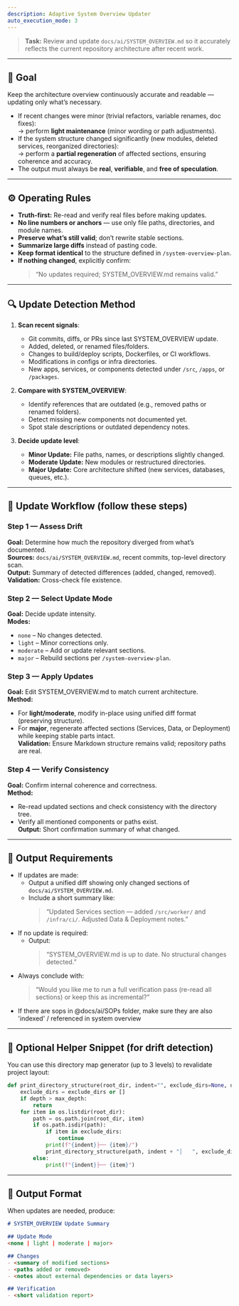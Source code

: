 ```yaml
---
description: Adaptive System Overview Updater
auto_execution_mode: 3
---
```


> **Task:** Review and update `docs/ai/SYSTEM_OVERVIEW.md` so it accurately reflects the current repository architecture after recent work.

---

## 🎯 Goal
Keep the architecture overview continuously accurate and readable — updating only what’s necessary.

- If recent changes were minor (trivial refactors, variable renames, doc fixes):  
  → perform **light maintenance** (minor wording or path adjustments).  
- If the system structure changed significantly (new modules, deleted services, reorganized directories):  
  → perform a **partial regeneration** of affected sections, ensuring coherence and accuracy.  
- The output must always be **real**, **verifiable**, and **free of speculation**.

---

## ⚙️ Operating Rules

- **Truth-first:** Re-read and verify real files before making updates.  
- **No line numbers or anchors** — use only file paths, directories, and module names.  
- **Preserve what’s still valid**; don’t rewrite stable sections.  
- **Summarize large diffs** instead of pasting code.  
- **Keep format identical** to the structure defined in `/system-overview-plan`.  
- **If nothing changed**, explicitly confirm:  
  > “No updates required; SYSTEM_OVERVIEW.md remains valid.”  

---

## 🔍 Update Detection Method

1. **Scan recent signals**:
   - Git commits, diffs, or PRs since last SYSTEM_OVERVIEW update.
   - Added, deleted, or renamed files/folders.
   - Changes to build/deploy scripts, Dockerfiles, or CI workflows.
   - Modifications in configs or infra directories.
   - New apps, services, or components detected under `/src`, `/apps`, or `/packages`.

2. **Compare with SYSTEM_OVERVIEW**:
   - Identify references that are outdated (e.g., removed paths or renamed folders).
   - Detect missing new components not documented yet.
   - Spot stale descriptions or outdated dependency notes.

3. **Decide update level**:
   - **Minor Update:** File paths, names, or descriptions slightly changed.
   - **Moderate Update:** New modules or restructured directories.
   - **Major Update:** Core architecture shifted (new services, databases, queues, etc.).

---

## 🧠 Update Workflow (follow these steps)

### Step 1 — Assess Drift
**Goal:** Determine how much the repository diverged from what’s documented.  
**Sources:** `docs/ai/SYSTEM_OVERVIEW.md`, recent commits, top-level directory scan.  
**Output:** Summary of detected differences (added, changed, removed).  
**Validation:** Cross-check file existence.

### Step 2 — Select Update Mode
**Goal:** Decide update intensity.  
**Modes:**  
- `none` – No changes detected.  
- `light` – Minor corrections only.  
- `moderate` – Add or update relevant sections.  
- `major` – Rebuild sections per `/system-overview-plan`.

### Step 3 — Apply Updates
**Goal:** Edit SYSTEM_OVERVIEW.md to match current architecture.  
**Method:**  
- For **light/moderate**, modify in-place using unified diff format (preserving structure).  
- For **major**, regenerate affected sections (Services, Data, or Deployment) while keeping stable parts intact.  
**Validation:** Ensure Markdown structure remains valid; repository paths are real.

### Step 4 — Verify Consistency
**Goal:** Confirm internal coherence and correctness.  
**Method:**  
- Re-read updated sections and check consistency with the directory tree.  
- Verify all mentioned components or paths exist.  
**Output:** Short confirmation summary of what changed.

---

## 🧾 Output Requirements

- If updates are made:
  - Output a unified diff showing only changed sections of `docs/ai/SYSTEM_OVERVIEW.md`.  
  - Include a short summary like:
    > “Updated Services section — added `/src/worker/` and `/infra/ci/`. Adjusted Data & Deployment notes.”
- If no update is required:
  - Output:
    > “SYSTEM_OVERVIEW.md is up to date. No structural changes detected.”
- Always conclude with:
  > “Would you like me to run a full verification pass (re-read all sections) or keep this as incremental?”
- If there are sops in @docs/ai/SOPs folder, make sure they are also 'indexed' / referenced in system overview
---

## 🧩 Optional Helper Snippet (for drift detection)
You can use this directory map generator (up to 3 levels) to revalidate project layout:

```python
def print_directory_structure(root_dir, indent="", exclude_dirs=None, depth=0, max_depth=3):
    exclude_dirs = exclude_dirs or []
    if depth > max_depth:
        return
    for item in os.listdir(root_dir):
        path = os.path.join(root_dir, item)
        if os.path.isdir(path):
            if item in exclude_dirs:
                continue
            print(f"{indent}├── {item}/")
            print_directory_structure(path, indent + "│   ", exclude_dirs, depth + 1, max_depth)
        else:
            print(f"{indent}├── {item}")
```

---

## 🧾 Output Format

When updates are needed, produce:

```md
# SYSTEM_OVERVIEW Update Summary

## Update Mode
<none | light | moderate | major>

## Changes
- <summary of modified sections>
- <paths added or removed>
- <notes about external dependencies or data layers>

## Verification
- <short validation report>
```